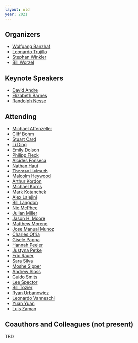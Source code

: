 ```yaml
---
layout: old
year: 2021
---
```



## Organizers

- [Wolfgang Banzhaf](http://www.cse.msu.edu/~banzhafw/)
- [Leonardo Trujillo](https://www.researchgate.net/lab/Leonardo-Trujillo-Lab)
- [Stephan Winkler](http://bioinformatics.fh-hagenberg.at/site/index.php?id=36)
- [Bill Worzel](https://www.spartaninnovations.org/bill-worzel)



## Keynote Speakers

- [David Andre](https://www.linkedin.com/in/david-andre-50089/)
- [Elizabeth Barnes](https://www.atmos.colostate.edu/people/faculty/barnes/)
- [Randolph Nesse](https://en.wikipedia.org/wiki/Randolph_M._Nesse)

## Attending

- [Michael Affenzeller](https://heal.heuristiclab.com/team/affenzeller)
- [Cliff Bohm]()
- [Stuart Card](https://www.linkedin.com/in/stuart-card-1291194/)
- [Li Ding](https://www.mit.edu/~liding/)
- [Emily Dolson](https://cse.msu.edu/~dolsonem/)
- [Philipp Fleck](https://heal.heuristiclab.com/team/fleck)
- [Alcides Fonseca](https://utaustinportugal.org/participants/alcides-fonseca/)
- [Nathan Haut]()
- [Thomas Helmuth](http://cs.hamilton.edu/~thelmuth/)
- [Malcolm Heywood](https://web.cs.dal.ca/~mheywood/)
- [Arthur Kordon](https://www.linkedin.com/in/arthur-kordon-a86980/)
- [Michael Korns](https://www.researchgate.net/profile/Michael-Korns)
- [Mark Kotanchek](https://www.researchgate.net/profile/Mark-Kotanchek)
- [Alex Lalejini](https://lalejini.com/)
- [Bill Langdon](http://www0.cs.ucl.ac.uk/staff/W.Langdon/)
- [Nic McPhee](https://academics.morris.umn.edu/nic-mcphee)
- [Julian Miller](https://www.cartesiangp.com/julian-miller)
- [Jason H. Moore](http://epistasis.org/jason-h-moore-phd/)
- [Matthew Moreno](https://mmore500.com/)
- [Jose Manual Munoz]()
- [Charles Ofria](https://ofria.com/)
- [Gisele Pappa](https://homepages.dcc.ufmg.br/~glpappa/indexEn.html)
- [Hannah Peeler](https://www.linkedin.com/in/hannah-peeler-a4751bb2/)
- [Justyna Petke](http://www0.cs.ucl.ac.uk/staff/J.Petke/index.html)
- [Eric Rauer]()
- [Sara Silva](http://gplab.sourceforge.net/sara/)
- [Moshe Sipper](https://www.moshesipper.com/)
- [Andrew Sloss](https://www.linkedin.com/in/asloss)
- [Guido Smits](https://www.linkedin.com/in/guido-smits-2304693/?originalSubdomain=be)
- [Lee Spector](http://faculty.hampshire.edu/lspector/)
- [Bill Tozier](http://vaguery.com/words)
- [Ryan Urbanowicz](https://www.med.upenn.edu/urbslab/)
- [Leonardo Vanneschi](https://novaresearch.unl.pt/en/persons/leonardo-vanneschi)
- [Yuan Yuan](https://yyxhdy.github.io/cv/)
- [Luis Zaman](https://lsa.umich.edu/eeb/people/faculty/luis-zaman.html)


## Coauthors and Colleagues (not present)

TBD
